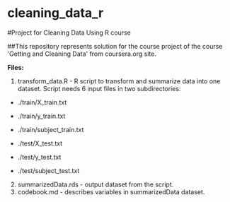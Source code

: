 cleaning_data_r
===============

#Project for Cleaning Data Using R course

##This repository represents solution for the course project of the course 'Getting and Cleaning Data' from coursera.org site.

**Files:**
1. transform_data.R - R script to transform and summarize data into one dataset. Script needs 6 input files in two subdirectories:
- ./train/X_train.txt
- ./train/y_train.txt
- ./train/subject_train.txt

- ./test/X_test.txt
- ./test/y_test.txt
- ./test/subject_test.txt

2. summarizedData.rds - output dataset from the script.
3. codebook.md - describes variables in summarizedData dataset. 

